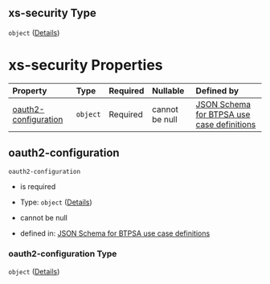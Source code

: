 ## xs-security Type

`object` ([Details](btpsa-usecase-properties-services-items-allof-1-then-allof-37-then-allof-0-then-properties-parameters-properties-xs-security.md))

# xs-security Properties

| Property                                      | Type     | Required | Nullable       | Defined by                                                                                                                                                                                                                                                                                                                                                                |
| :-------------------------------------------- | :------- | :------- | :------------- | :------------------------------------------------------------------------------------------------------------------------------------------------------------------------------------------------------------------------------------------------------------------------------------------------------------------------------------------------------------------------ |
| [oauth2-configuration](#oauth2-configuration) | `object` | Required | cannot be null | [JSON Schema for BTPSA use case definitions](btpsa-usecase-properties-services-items-allof-1-then-allof-37-then-allof-0-then-properties-parameters-properties-xs-security-properties-oauth2-configuration.md "undefined#/properties/services/items/allOf/1/then/allOf/37/then/allOf/0/then/properties/parameters/properties/xs-security/properties/oauth2-configuration") |

## oauth2-configuration



`oauth2-configuration`

*   is required

*   Type: `object` ([Details](btpsa-usecase-properties-services-items-allof-1-then-allof-37-then-allof-0-then-properties-parameters-properties-xs-security-properties-oauth2-configuration.md))

*   cannot be null

*   defined in: [JSON Schema for BTPSA use case definitions](btpsa-usecase-properties-services-items-allof-1-then-allof-37-then-allof-0-then-properties-parameters-properties-xs-security-properties-oauth2-configuration.md "undefined#/properties/services/items/allOf/1/then/allOf/37/then/allOf/0/then/properties/parameters/properties/xs-security/properties/oauth2-configuration")

### oauth2-configuration Type

`object` ([Details](btpsa-usecase-properties-services-items-allof-1-then-allof-37-then-allof-0-then-properties-parameters-properties-xs-security-properties-oauth2-configuration.md))
